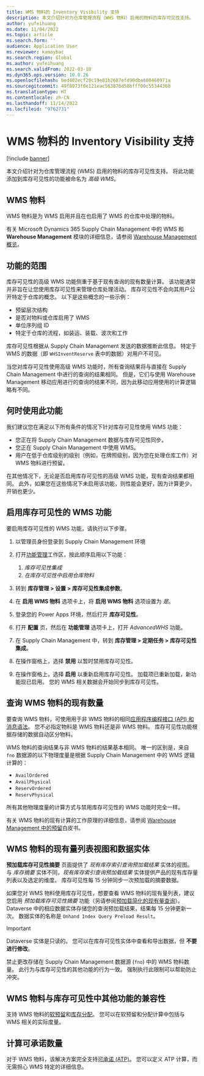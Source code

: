 ```yaml
---
title: WMS 物料的 Inventory Visibility 支持
description: 本文介绍针对为仓库管理流程（WHS 物料）启用的物料的库存可见性支持。
author: yufeihuang
ms.date: 11/04/2022
ms.topic: article
ms.search.form: ''
audience: Application User
ms.reviewer: kamaybac
ms.search.region: Global
ms.author: yufeihuang
ms.search.validFrom: 2022-03-10
ms.dyn365.ops.version: 10.0.26
ms.openlocfilehash: bed402ecf20c19e81b2687efd90dba600460971a
ms.sourcegitcommit: 49f8973f0e121eac563876d50bfff00c55344360
ms.translationtype: HT
ms.contentlocale: zh-CN
ms.lasthandoff: 11/14/2022
ms.locfileid: "9762731"
---
```

# <a name="inventory-visibility-support-for-wms-items"></a>WMS 物料的 Inventory Visibility 支持

[!include [banner](../includes/banner.md)]

本文介绍针对为仓库管理流程 (WMS) 启用的物料的库存可见性支持。 将此功能添加到库存可见性的功能被命名为 *高级 WMS*。

## <a name="wms-items"></a>WMS 物料

WMS 物料是为 WMS 启用并且在也启用了 WMS 的仓库中处理的物料。

有关 Microsoft Dynamics 365 Supply Chain Management 中的 WMS 和 **Warehouse Management** 模块的详细信息，请参阅 [Warehouse Management 概览](../warehousing/warehouse-management-overview.md)。

## <a name="scope-of-the-feature"></a>功能的范围

库存可见性的高级 WMS 功能侧重于基于现有查询的现有数量计算。 该功能通常并非旨在让您使用库存可见性来管理仓库处理活动。 库存可见性不会向其用户公开特定于仓库的概念。 以下是这些概念的一些示例：

- 预留层次结构
- 是否对物料或仓库启用了 WMS
- 单位序列组 ID
- 特定于仓库的流程，如装运、装载、波次和工作

库存可见性根据从 Supply Chain Management 发送的数据推断此信息。 特定于 WMS 的数据（即 `WHSInventReserve` 表中的数据）对用户不可见。

当您对库存可见性使用高级 WMS 功能时，所有查询结果将与直接在 Supply Chain Management 中进行的查询的结果相同。 但是，它们与使用 Warehouse Management 移动应用进行的查询的结果不同，因为此移动应用使用的计算逻辑略有不同。

## <a name="when-to-use-the-feature"></a>何时使用此功能

我们建议您在满足以下所有条件的情况下针对库存可见性使用 WMS 功能：

- 您正在将 Supply Chain Management 数据与库存可见性同步。
- 您正在 Supply Chain Management 中使用 WMS。
- 用户在低于仓库级别的级别（例如，在牌照级别，因为您在处理仓库工作）对 WMS 物料进行预留。

在其他情况下，无论是否启用库存可见性的高级 WMS 功能，现有查询结果都相同。 此外，如果您在这些情况下未启用该功能，则性能会更好，因为计算更少，开销也更少。

## <a name="enable-the-wms-feature-for-inventory-visibility"></a>启用库存可见性的 WMS 功能

要启用库存可见性的 WMS 功能，请执行以下步骤。

1. 以管理员身份登录到 Supply Chain Management 环境
1. 打开[功能管理](../../fin-ops-core/fin-ops/get-started/feature-management/feature-management-overview.md)工作区，按此顺序启用以下功能：

    1. *库存可见性集成*
    1. *在库存可见性中启用仓库物料*

1. 转到 **库存管理 \> 设置 \> 库存可见性集成参数**。
1. 在 **启用 WMS 物料** 选项卡上，将 **启用 WMS 物料** 选项设置为 *是*。
1. 登录您的 Power Apps 环境，然后打开 **库存可见性**。
1. 打开 **配置** 页，然后在 **功能管理** 选项卡上，打开 *AdvancedWHS* 功能。
1. 在 Supply Chain Management 中，转到 **库存管理 \> 定期任务 \> 库存可见性集成**。
1. 在操作窗格上，选择 **禁用** 以暂时禁用库存可见性。
1. 在操作窗格上，选择 **启用** 以重新启用库存可见性。 加载项已重新加载，新功能现已启用。 您的 WMS 相关数据会开始同步到库存可见性。

## <a name="query-on-hand-quantities-of-wms-items"></a>查询 WMS 物料的现有数量

要查询 WMS 物料，可使用用于非 WMS 物料的相同[应用程序编程接口 (API) 和消息语法](inventory-visibility-api.md)。 您不必指定物料是 WMS 物料还是非 WMS 物料。 库存可见性功能根据存储的数据自动区分物料。

WMS 物料的查询结果与非 WMS 物料的结果基本相同。 唯一的区别是，来自 `fno` 数据源的以下物理度量是根据 Supply Chain Management 中的 WMS 逻辑计算的：

- `AvailOrdered`
- `AvailPhysical`
- `ReservOrdered`
- `ReservPhysical`

所有其他物理度量的计算方式与禁用库存可见性的 WMS 功能时完全一样。

有关 WMS 物料的现有计算的工作原理的详细信息，请参阅 [Warehouse Management 中的预留](https://www.microsoft.com/download/details.aspx?id=43284)白皮书。

## <a name="on-hand-list-view-and-data-entity-for-wms-items"></a>WMS 物料的现有量列表视图和数据实体

**预加载库存可见性摘要** 页面提供了 *现有库存索引查询预加载结果* 实体的视图。 与 *库存摘要* 实体不同，*现有库存索引查询预加载结果* 实体提供产品的现有库存量列表以及选定的维度。 库存可见性每 15 分钟同步一次预加载的摘要数据。

如果您对 WMS 物料使用库存可见性，想要查看 WMS 物料的现有量列表，建议您启用 *预加载库存可见性摘要* 功能（另请参阅[预加载简化的现有量查询](inventory-visibility-power-platform.md#preload-streamlined-onhand-query)）。 Dataverse 中的相应数据实体存储您的查询预加载结果，结果每 15 分钟更新一次。 数据实体的名称是 `Onhand Index Query Preload Result`。

> [!IMPORTANT]
> Dataverse 实体是只读的。 您可以在库存可见性实体中查看和导出数据，但 **不要进行修改**。

禁止更改存储在 Supply Chain Management 数据源 (`fno`) 中的 WMS 物料数量。 此行为与库存可见性的其他功能的行为一致。 强制执行此限制可以帮助防止冲突。

## <a name="wms-item-compatibility-for-other-functions-in-inventory-visibility"></a>WMS 物料与库存可见性中其他功能的兼容性

支持 WMS 物料的[软预留](inventory-visibility-reservations.md)和[库存分配](inventory-visibility-allocation.md)。 您可以在软预留和分配计算中包括与 WMS 相关的实际度量。

## <a name="calculate-available-to-promise-quantities"></a>计算可承诺数量

对于 WMS 物料，该解决方案完全支持[可承诺 (ATP)](inventory-visibility-available-to-promise.md)。 您可以定义 ATP 计算，而无需担心 WMS 特定的详细信息。
